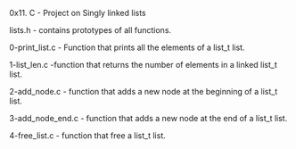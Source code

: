 0x11. C - Project on Singly linked lists

lists.h
	- contains prototypes of all functions.

0-print_list.c
	- Function that prints all the elements of a list_t list.

1-list_len.c
	-function that returns the number of elements in a linked list_t list.

2-add_node.c
	- function that adds a new node at the beginning of a list_t list.

3-add_node_end.c
	- function that adds a new node at the end of a list_t list.

4-free_list.c
	-  function that free a list_t list.